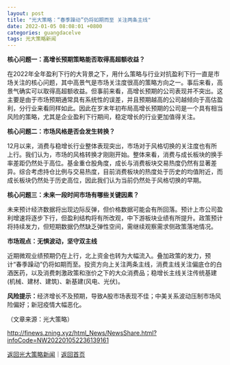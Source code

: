 ```yaml
---
layout: post
title: "光大策略：“春季躁动”仍将如期而至 关注两条主线"
date: 2022-01-05 08:08:01 +0800
categories: guangdacelve
tags: 光大策略新闻
---
```

<p><strong>核心问题一：高增长预期策略能否取得高超额收益？</strong></p><p>在2022年全年盈利下行的大背景之下，用什么策略与行业对抗盈利下行一直是市场关注的核心问题，其中高景气是市场关注度很高的策略方向之一。事后来看，高景气确实可以取得高超额收益。但事前来看，高增长预期的公司表现并不突出。这主要是由于市场预期通常具有系统性的误差，并且预期越高的公司越倾向于高估盈利，分行业来看同样如此。因此在岁末年初布局高增长预期的公司是一个具有相当风险的策略，尤其是企业盈利下行期间，稳定增长的行业更加值得关注。</p><p><strong>核心问题二：市场风格是否会发生转换？</strong></p><p>12月以来，消费与稳增长行业整体表现突出，市场对于风格切换的关注度也有所上行。我们认为，市场的风格转换才刚刚开始。整体来看，消费与成长板块的换手率差距仍然处于高位。基金重仓股角度，成长与消费板块交易热度仍然有显著差异。综合考虑持仓比例与交易热度，目前消费板块的热度处于历史的均值附近，而成长板块仍然处于历史高位，因此我们认为当前仍然处于风格切换的早期。</p><p><strong>核心问题三：未来一段时间市场有哪些关键因素？</strong></p><p>未来预计经济数据将出现边际反弹，但价格数据可能会有所回落。预计上市公司盈利增速将逐步下行，但盈利结构将有所改观，中下游板块业绩有所提升。政策预计将持续发力，但短期数据仍然缺乏弹性空间，需继续观察需求侧政策落地情况。</p><p><strong>市场观点：无惧波动，坚守双主线</strong></p><p>近期微观业绩预期仍在上行，北上资金也转为大幅流入。叠加政策的发力，预计“春季躁动”仍将如期而至。投资方向上关注两条主线，消费主线关注偏底仓的白酒医药，以及消费刺激政策和涨价之下的大众消费品；稳增长主线关注传统基建(机械、建材、建筑)、新基建(风电、光伏)。</p><p><strong>风险提示：</strong>经济增长不及预期，导致A股市场表现不佳；中美关系波动压制市场风险偏好；新冠疫情大幅恶化。</p><p class="em_media">（文章来源：光大策略）</p>

<http://finews.zning.xyz/html_News/NewsShare.html?infoCode=NW202201052236139161>

[返回光大策略新闻](//finews.withounder.com/category/guangdacelve.html)｜[返回首页](//finews.withounder.com/)